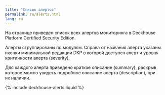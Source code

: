 ```yaml
---
title: "Список алертов"
permalink: ru/alerts.html
lang: ru
---
```


На странице приведен список всех алертов мониторинга в Deckhouse Platform Certified Security Edition.

Алерты сгруппированы по модулям. Справа от названия алерта указаны иконки минимальной редакции DKP в которой доступен алерт и уровня критичности алерта (severity).

Для каждого алерта приведено краткое описание (summary), раскрыв которое можно увидеть подробное описание алерта (description), при их наличии.

{% include deckhouse-alerts.liquid %}
